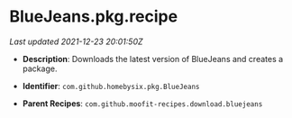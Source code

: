 # BlueJeans.pkg.recipe

_Last updated 2021-12-23 20:01:50Z_

- **Description**: Downloads the latest version of BlueJeans and creates a package.

- **Identifier**: `com.github.homebysix.pkg.BlueJeans`

- **Parent Recipes**: `com.github.moofit-recipes.download.bluejeans`
